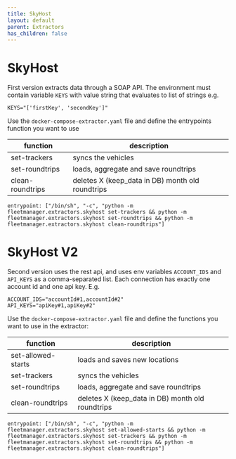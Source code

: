 ```yaml
---
title: SkyHost
layout: default
parent: Extractors
has_children: false
---
```

# SkyHost 

First version extracts data through a SOAP API. The environment must contain variable `KEYS` with value string that evaluates to list of strings e.g.

```
KEYS="['firstKey', 'secondKey']"
```

Use the `docker-compose-extractor.yaml` file and define the entrypoints function you want to use

| function | description |
| -------- | ----------- |
| set-trackers | syncs the vehicles |
| set-roundtrips | loads, aggregate and save roundtrips | 
| clean-roundtrips | deletes X (keep_data in DB) month old roundtrips |

````
entrypoint: ["/bin/sh", "-c", "python -m fleetmanager.extractors.skyhost set-trackers && python -m fleetmanager.extractors.skyhost set-roundtrips && python -m fleetmanager.extractors.skyhost clean-roundtrips"]
````


# SkyHost V2

Second version uses the rest api, and uses env variables `ACCOUNT_IDS` and `API_KEYS` as a comma-separated list.
Each connection has exactly one account id and one api key. E.g.

```
ACCOUNT_IDS="accountId#1,accountId#2"
API_KEYS="apiKey#1,apiKey#2"
```

Use the `docker-compose-extractor.yaml` file and define the functions you want to use in the extractor:

| function           | description |
|--------------------| ----------- |
| set-allowed-starts | loads and saves new locations |
| set-trackers       | syncs the vehicles |
| set-roundtrips     | loads, aggregate and save roundtrips | 
| clean-roundtrips   | deletes X (keep_data in DB) month old roundtrips |


````
entrypoint: ["/bin/sh", "-c", "python -m fleetmanager.extractors.skyhost set-allowed-starts && python -m fleetmanager.extractors.skyhost set-trackers && python -m fleetmanager.extractors.skyhost set-roundtrips && python -m fleetmanager.extractors.skyhost clean-roundtrips"]
````

